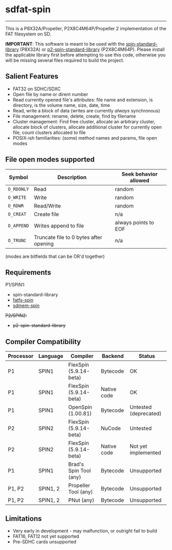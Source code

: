 # sdfat-spin
------------

This is a P8X32A/Propeller, P2X8C4M64P/Propeller 2 implementation of the FAT filesystem on SD.

**IMPORTANT**: This software is meant to be used with the [spin-standard-library](https://github.com/avsa242/spin-standard-library) (P8X32A) or [p2-spin-standard-library](https://github.com/avsa242/p2-spin-standard-library) (P2X8C4M64P). Please install the applicable library first before attempting to use this code, otherwise you will be missing several files required to build the project.

## Salient Features

* FAT32 on SDHC/SDXC
* Open file by name or dirent number
* Read currently opened file's attributes: file name and extension, is directory, is the volume name, size, date, time
* Read, write a block of data (writes are currently _always_ synchronous)
* File management: rename, delete, create, find by filename
* Cluster management: Find free cluster, allocate an arbitrary cluster, allocate block of clusters, allocate additional cluster for currently open file, count clusters allocated to file
* POSIX-ish familiarities: (some) method names and params, file open modes

## File open modes supported

| Symbol	| Description 					| Seek behavior allowed	|
|---------------|-----------------------------------------------|-----------------------|
| `O_RDONLY`	| Read 						| random               	|
| `O_WRITE`	| Write 					| random		|
| `O_RDWR`	| Read/Write 					| random		|
| `O_CREAT`	| Create file 					| n/a			|
| `O_APPEND`	| Writes append to file	 			| always points to EOF	|
| `O_TRUNC`	| Truncate file to 0 bytes after opening	| n/a			|

(modes are bitfields that can be OR'd together)

## Requirements

P1/SPIN1:
* spin-standard-library
* [fatfs-spin](https://github.com/avsa242/fatfs-spin)
* [sdmem-spin](https://github.com/avsa242/sdmem-spin)

~~P2/SPIN2:~~
* ~~p2-spin-standard-library~~

## Compiler Compatibility

| Processor | Language | Compiler               | Backend     | Status                |
|-----------|----------|------------------------|-------------|-----------------------|
| P1        | SPIN1    | FlexSpin (5.9.14-beta) | Bytecode    | OK                    |
| P1        | SPIN1    | FlexSpin (5.9.14-beta) | Native code | OK                    |
| P1        | SPIN1    | OpenSpin (1.00.81)     | Bytecode    | Untested (deprecated) |
| P2        | SPIN2    | FlexSpin (5.9.14-beta) | NuCode      | Untested              |
| P2        | SPIN2    | FlexSpin (5.9.14-beta) | Native code | Not yet implemented   |
| P1        | SPIN1    | Brad's Spin Tool (any) | Bytecode    | Unsupported           |
| P1, P2    | SPIN1, 2 | Propeller Tool (any)   | Bytecode    | Unsupported           |
| P1, P2    | SPIN1, 2 | PNut (any)             | Bytecode    | Unsupported           |

## Limitations

* Very early in development - may malfunction, or outright fail to build
* FAT16, FAT12 not yet supported
* Pre-SDHC cards unsupported

